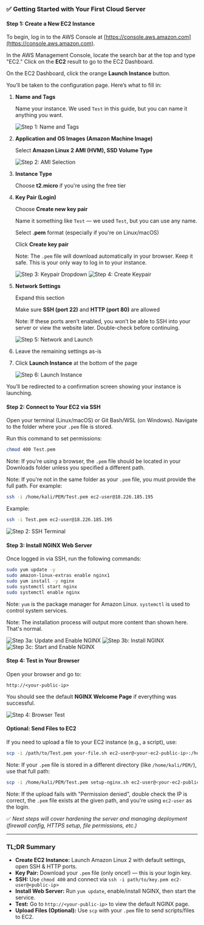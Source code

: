 ### ✅ Getting Started with Your First Cloud Server

#### **Step 1: Create a New EC2 Instance**

To begin, log in to the AWS Console at [https://console.aws.amazon.com](https://console.aws.amazon.com).

In the AWS Management Console, locate the search bar at the top and type "EC2." Click on the **EC2** result to go to the EC2 Dashboard.

On the EC2 Dashboard, click the orange **Launch Instance** button.

You’ll be taken to the configuration page. Here’s what to fill in:

1. **Name and Tags**

   Name your instance. We used `Test` in this guide, but you can name it anything you want.

   ![Step 1: Name and Tags](./screenshots/1-name-and-tags.png)

2. **Application and OS Images (Amazon Machine Image)**

   Select **Amazon Linux 2 AMI (HVM), SSD Volume Type**

   ![Step 2: AMI Selection](./screenshots/2-ami-selection.png)

3. **Instance Type**

   Choose **t2.micro** if you're using the free tier

4. **Key Pair (Login)**

   Choose **Create new key pair**

   Name it something like `Test` — we used `Test`, but you can use any name.

   Select **.pem** format (especially if you're on Linux/macOS)

   Click **Create key pair**

   Note: The `.pem` file will download automatically in your browser. Keep it safe. This is your only way to log in to your instance.

   ![Step 3: Keypair Dropdown](./screenshots/3-keypair-dropdown.png)
   ![Step 4: Create Keypair](./screenshots/4-create-keypair.png)

5. **Network Settings**

   Expand this section

   Make sure **SSH (port 22)** and **HTTP (port 80)** are allowed

   Note: If these ports aren’t enabled, you won’t be able to SSH into your server or view the website later. Double-check before continuing.

   ![Step 5: Network and Launch](./screenshots/5-network-and-launch.png)

6. Leave the remaining settings as-is

7. Click **Launch Instance** at the bottom of the page

   ![Step 6: Launch Instance](./screenshots/6-launch-instance.png)

You’ll be redirected to a confirmation screen showing your instance is launching.

#### **Step 2: Connect to Your EC2 via SSH**

Open your terminal (Linux/macOS) or Git Bash/WSL (on Windows). Navigate to the folder where your `.pem` file is stored.

Run this command to set permissions:

```bash
chmod 400 Test.pem
```

Note: If you're using a browser, the `.pem` file should be located in your Downloads folder unless you specified a different path.

Note: If you're not in the same folder as your `.pem` file, you must provide the full path. For example:

```bash
ssh -i /home/kali/PEM/Test.pem ec2-user@18.226.185.195
```

Example:

```bash
ssh -i Test.pem ec2-user@18.226.185.195
```

![Step 2: SSH Terminal](./screenshots/step-2-ssh-terminal.png)

#### **Step 3: Install NGINX Web Server**

Once logged in via SSH, run the following commands:

```bash
sudo yum update -y
sudo amazon-linux-extras enable nginx1
sudo yum install -y nginx
sudo systemctl start nginx
sudo systemctl enable nginx
```

Note: `yum` is the package manager for Amazon Linux. `systemctl` is used to control system services.

Note: The installation process will output more content than shown here. That's normal.

![Step 3a: Update and Enable NGINX](./screenshots/step-3-nginx-update-enable.png)
![Step 3b: Install NGINX](./screenshots/step-3-nginx-install.png)
![Step 3c: Start and Enable NGINX](./screenshots/step-3-nginx-start-enable.png)

#### **Step 4: Test in Your Browser**

Open your browser and go to:

```
http://<your-public-ip>
```

You should see the default **NGINX Welcome Page** if everything was successful.

![Step 4: Browser Test](./screenshots/step-4-browser-test.png)

#### **Optional: Send Files to EC2**

If you need to upload a file to your EC2 instance (e.g., a script), use:

```bash
scp -i /path/to/Test.pem your-file.sh ec2-user@<your-ec2-public-ip>:/home/ec2-user/
```

Note: If your `.pem` file is stored in a different directory (like `/home/kali/PEM/`), use that full path:

```bash
scp -i /home/kali/PEM/Test.pem setup-nginx.sh ec2-user@<your-ec2-public-ip>:/home/ec2-user/
```

Note: If the upload fails with "Permission denied", double check the IP is correct, the `.pem` file exists at the given path, and you're using `ec2-user` as the login.

✅ *Next steps will cover hardening the server and managing deployment (firewall config, HTTPS setup, file permissions, etc.)*

---

### TL;DR Summary

* **Create EC2 Instance:** Launch Amazon Linux 2 with default settings, open SSH & HTTP ports.
* **Key Pair:** Download your `.pem` file (only once!) — this is your login key.
* **SSH:** Use `chmod 400` and connect via `ssh -i path/to/key.pem ec2-user@<public-ip>`
* **Install Web Server:** Run `yum update`, enable/install NGINX, then start the service.
* **Test:** Go to `http://<your-public-ip>` to view the default NGINX page.
* **Upload Files (Optional):** Use `scp` with your `.pem` file to send scripts/files to EC2.
